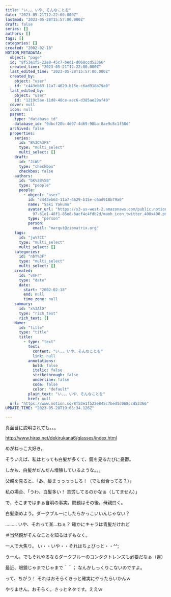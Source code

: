```yaml
---
title: "い、、、いや、そんなことを"
date: "2023-05-21T12:22:00.000Z"
lastmod: "2023-05-28T15:57:00.000Z"
draft: false
series: []
authors: []
tags: []
categories: []
created: "2002-02-18"
NOTION_METADATA:
  object: "page"
  id: "8f53e1f5-22e8-45c7-bed1-d068ccd52366"
  created_time: "2023-05-21T12:22:00.000Z"
  last_edited_time: "2023-05-28T15:57:00.000Z"
  created_by:
    object: "user"
    id: "c443eb63-11a7-4629-b15e-c6ad918b79a0"
  last_edited_by:
    object: "user"
    id: "1219c5ae-11d8-48ce-aec6-d385ae29af49"
  cover: null
  icon: null
  parent:
    type: "database_id"
    database_id: "9dbcf20b-4d97-4d69-98ba-8ae9c8c1f58d"
  archived: false
  properties:
    series:
      id: "B%3C%3FS"
      type: "multi_select"
      multi_select: []
    draft:
      id: "JiWU"
      type: "checkbox"
      checkbox: false
    authors:
      id: "bK%3B%5B"
      type: "people"
      people:
        - object: "user"
          id: "c443eb63-11a7-4629-b15e-c6ad918b79a0"
          name: "Saki Yakumo"
          avatar_url: "https://s3-us-west-2.amazonaws.com/public.notion-static.com/3ad1c4\
            97-61e1-48f1-85e8-6acf4c4fdb2d/maoh_icon_twitter_400x400.png"
          type: "person"
          person:
            email: "marqut@ziomatrix.org"
    tags:
      id: "jw%7CC"
      type: "multi_select"
      multi_select: []
    categories:
      id: "nbY%3F"
      type: "multi_select"
      multi_select: []
    created:
      id: "vmFr"
      type: "date"
      date:
        start: "2002-02-18"
        end: null
        time_zone: null
    summary:
      id: "x%3AlD"
      type: "rich_text"
      rich_text: []
    Name:
      id: "title"
      type: "title"
      title:
        - type: "text"
          text:
            content: "い、、、いや、そんなことを"
            link: null
          annotations:
            bold: false
            italic: false
            strikethrough: false
            underline: false
            code: false
            color: "default"
          plain_text: "い、、、いや、そんなことを"
          href: null
  url: "https://www.notion.so/8f53e1f522e845c7bed1d068ccd52366"
UPDATE_TIME: "2023-05-28T19:05:34.126Z"

---
```

<link rel="stylesheet" href="https://cdn.jsdelivr.net/npm/katex@0.16.2/dist/katex.min.css" integrity="sha384-bYdxxUwYipFNohQlHt0bjN/LCpueqWz13HufFEV1SUatKs1cm4L6fFgCi1jT643X" crossorigin="anonymous">


真面目に説明されても。。。


http://www.hirax.net/dekirukana6/glasses/index.html


めがねっこ大好き。


そういえば、私はとっても白髪が多くて、鏡を見るたびに憂鬱。


しかも、白髪がだんだん増殖しているような。。。


父親を見ると、「あ、髪まっっっっしろ！（でも似合ってる？）」


私の場合、「うわ、白髪多い！ 苦労してるのかなぁ（してません）」


で、そこまではまぁ自明の事実。問題はその後。母親曰く。


白髪染めよう。ダークブルーにしたらかっこいいんじゃない？


……… いや、それって某…ねぇ？ 確かにキャラは青髪だけれど


＃当然親がそんなことを知るはずもなく。


一人で大焦り。 い・・いや・・それはちょびっと・・^^;


うーん。でもそれやるならダークブルーのコンタクトレンズも必要だなぁ（違）


最近、眼鏡じゃまでじゃまで＾＾； なんかしっくりこないのですよ。


って、ちがう！ それはおそらくきっと確実にやったらいかんｗ


やりません。おそらく。きっとネタです。ええｗ

